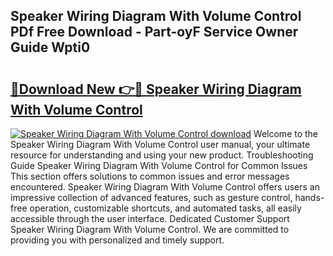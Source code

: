 ## Speaker Wiring Diagram With Volume Control PDf Free Download - Part-oyF Service Owner Guide Wpti0

# <h2><a href="http://dfhuhte.blite.top/?on=Speaker+Wiring+Diagram+With+Volume+Control">🔗Download New 👉🔴 Speaker Wiring Diagram With Volume Control</a></h2>

[![Speaker Wiring Diagram With Volume Control download](https://i.imgur.com/lujVjoI.png)](http://dfhuhte.blite.top/?on=Speaker+Wiring+Diagram+With+Volume+Control)
Welcome to the Speaker Wiring Diagram With Volume Control user manual, your ultimate resource for understanding and using your new product. Troubleshooting Guide Speaker Wiring Diagram With Volume Control for Common Issues This section offers solutions to common issues and error messages encountered. Speaker Wiring Diagram With Volume Control offers users an impressive collection of advanced features, such as gesture control, hands-free operation, customizable shortcuts, and automated tasks, all easily accessible through the user interface. Dedicated Customer Support Speaker Wiring Diagram With Volume Control. We are committed to providing you with personalized and timely support.
